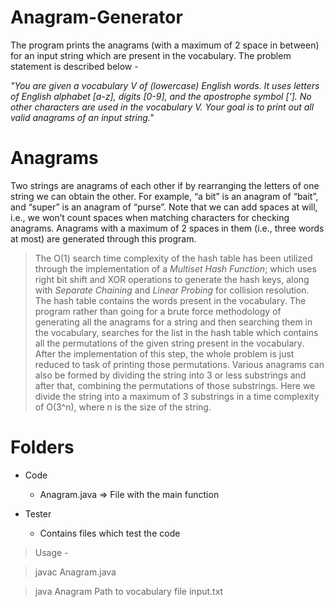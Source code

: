 # Anagram-Generator

The program prints the anagrams (with a maximum of 2 space in between) for an input string which are present in the vocabulary. The problem statement is described below - 

_"You are given a vocabulary V of (lowercase) English words. It uses letters of English alphabet [a-z], digits [0-9], and the apostrophe symbol [']. No other characters are used in the vocabulary V. Your goal is to print out all valid anagrams of an input string."_

# Anagrams

Two strings are anagrams of each other if by rearranging the letters of one string we can obtain the other. For example, “a bit” is an anagram of “bait”, and “super” is an anagram of “purse”. Note that we can add spaces at will, i.e., we won’t count spaces when matching characters for checking anagrams. Anagrams with a maximum of 2 spaces in them (i.e., three words at most) are generated through this program.

> The O(1) search time complexity of the hash table has been utilized through the implementation of a _Multiset Hash Function_; which uses right bit shift and XOR operations to generate the hash keys, along with _Separate Chaining_ and _Linear Probing_ for collision resolution. The hash table contains the words present in the vocabulary. The program rather than going for a brute force methodology of generating all the anagrams for a string and then searching them in the vocabulary, searches for the list in the hash table which contains all the permutations of the given string present in the vocabulary. After the implementation of this step, the whole problem is just reduced to task of printing those permutations. Various anagrams can also be formed by dividing the string into 3 or less substrings and after that, combining the permutations of those substrings. Here we divide the string into a maximum of 3 substrings in a time complexity of O(3^n), where n is the size of the string. 

# Folders 

- Code 
  - Anagram.java => File with the main function

- Tester 
  - Contains files which test the code 

> Usage - 

> javac Anagram.java

> java Anagram Path to vocabulary file input.txt
